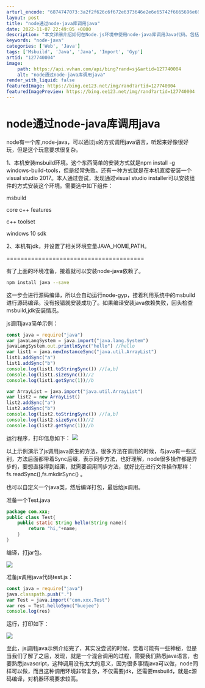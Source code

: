 ```yaml
---
arturl_encode: "6874747073:3a2f2f626c6f672e6373646e2e6e65742f6665696e6966692f:61727469636c652f64657461696c732f313237373430303034"
layout: post
title: "node通过node-java库调用java"
date: 2022-11-07 22:49:05 +0800
description: "本文详细介绍如何在Node.js环境中使用node-java库调用Java代码。包括安装必要的环境如"
keywords: "node-java"
categories: ['Web', 'Java']
tags: ['Msbuild', 'Java', 'Java', 'Import', 'Gyp']
artid: "127740004"
image:
    path: https://api.vvhan.com/api/bing?rand=sj&artid=127740004
    alt: "node通过node-java库调用java"
render_with_liquid: false
featuredImage: https://bing.ee123.net/img/rand?artid=127740004
featuredImagePreview: https://bing.ee123.net/img/rand?artid=127740004
---
```


# node通过node-java库调用java

node有一个库,node-java，可以通过js的方式调用java语言，听起来好像很好玩，但是这个玩意要求很复杂。

1、本机安装msbuild环境。这个东西简单的安装方式就是npm install -g windows-build-tools，但是经常失败。还有一种方式就是在本机直接安装一个visual studio 2017。本人通过尝试，发现通过visual studio installer可以安装组件的方式安装这个环境。需要选中如下组件：

msbuild
  
core c++ features
  
c++ toolset
  
windows 10 sdk

2、本机有jdk，并设置了相关环境变量JAVA\_HOME,PATH。

=======================================

有了上面的环境准备，接着就可以安装node-java依赖了。

```bash
npm install java --save
```

这一步会进行源码编译，所以会自动运行node-gyp，接着利用系统中的msbuild进行源码编译。没有报错就安装成功了。如果编译安装java依赖失败，回头检查msbuild,jdk安装情况。

js调用java简单示例：

```javascript
const java = require("java")
var javaLangSystem = java.import("java.lang.System")
javaLangSystem.out.printlnSync("hello") //hello
var list1 = java.newInstanceSync("java.util.ArrayList")
list1.addSync("a")
list1.addSync("b")
console.log(list1.toStringSync()) //[a,b]
console.log(list1.sizeSync())//2
console.log(list1.getSync(1))//b

var ArrayList = java.import("java.util.ArrayList")
var list2 = new ArrayList()
list2.addSync("a")
list2.addSync("b")
console.log(list2.toStringSync()) //[a,b]
console.log(list2.sizeSync())//2
console.log(list2.getSync(1))//b
```

运行程序，打印信息如下：
![](https://i-blog.csdnimg.cn/blog_migrate/b2bc0cfb23f52b5c7712b045828eb61d.png)

以上示例演示了js调用java原生的方法，很多方法在调用的时候，与java有一些区别，方法后面都带着Sync后缀，表示同步方法，也好理解，node很多操作都是异步的，要想直接得到结果，就需要调用同步方法，就好比在进行文件操作那样：fs.readSync(),fs.mkdirSync() 。

也可以自定义一个java类，然后编译打包，最后给js调用。

准备一个Test.java

```java
package com.xxx;
public class Test{
    public static String hello(String name){
        return "hi,"+name;
    }
}
```

编译，打jar包。

![](https://i-blog.csdnimg.cn/blog_migrate/f4a9bfe5bb663020bbd1cf9a854c47b3.png)

准备js调用java代码test.js：

```javascript
const java = require("java")
java.classpath.push(".")
var Test = java.import("com.xxx.Test")
var res = Test.helloSync("buejee")
console.log(res)
```

运行，打印如下：

![](https://i-blog.csdnimg.cn/blog_migrate/8372861391a1d7e4eb4d851aa77a4437.png)

至此，js调用java示例介绍完了，其实没尝试的时候，觉着可能有一些神秘，但是当我们了解了之后，发现，就是一个混合调用的过程，需要我们熟悉java语言，也要熟悉javascript，这种调用没有太大的意义，因为很多事情java可以做，node同样可以做，而且这种调用环境非常复杂，不仅需要jdk，还需要msbuild，就是c源码编译，对机器环境要求较高。